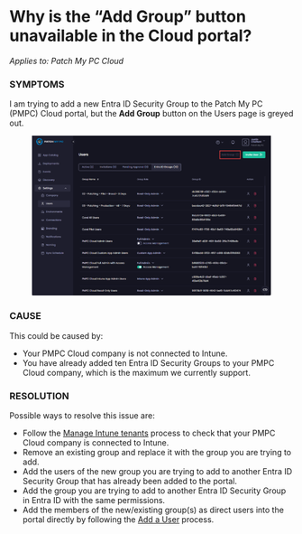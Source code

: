 # Why is the “Add Group” button unavailable in the Cloud portal?

_Applies to: Patch My PC Cloud_

### SYMPTOMS

I am trying to add a new Entra ID Security Group to the Patch My PC (PMPC) Cloud portal, but the **Add Group** button on the Users page is greyed out.

<figure><img src="../../../_images/gitbook/image (2254).png" alt="“Add Group” button unavailable"><figcaption></figcaption></figure>

### CAUSE

This could be caused by:

* Your PMPC Cloud company is not connected to Intune.
* You have already added ten Entra ID Security Groups to your PMPC Cloud company, which is the maximum we currently support.

### RESOLUTION

Possible ways to resolve this issue are:

* Follow the [Manage Intune tenants](../../cloud-administration/manage-your-environments-in-cloud/manage-cloud-intune-tenants.md) process to check that your PMPC Cloud company is connected to Intune.
* Remove an existing group and replace it with the group you are trying to add.
* Add the users of the new group you are trying to add to another Entra ID Security Group that has already been added to the portal.
* Add the group you are trying to add to another Entra ID Security Group in Entra ID with the same permissions.
* Add the members of the new/existing group(s) as direct users into the portal directly by following the [Add a User](../../cloud-administration/manage-cloud-users/add-a-cloud-user.md) process.
